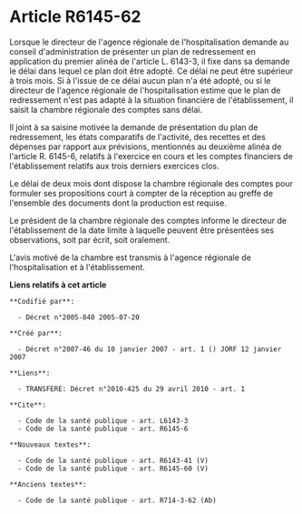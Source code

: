 # Article R6145-62

Lorsque le directeur de l'agence régionale de l'hospitalisation demande au conseil d'administration de présenter un plan de
redressement en application du premier alinéa de l'article L. 6143-3, il fixe dans sa demande le délai dans lequel ce plan
doit être adopté. Ce délai ne peut être supérieur à trois mois. Si à l'issue de ce délai aucun plan n'a été adopté, ou si le
directeur de l'agence régionale de l'hospitalisation estime que le plan de redressement n'est pas adapté à la situation
financière de l'établissement, il saisit la chambre régionale des comptes sans délai.

Il joint à sa saisine motivée la demande de présentation du plan de redressement, les états comparatifs de l'activité, des
recettes et des dépenses par rapport aux prévisions, mentionnés au deuxième alinéa de l'article R. 6145-6, relatifs à
l'exercice en cours et les comptes financiers de l'établissement relatifs aux trois derniers exercices clos.

Le délai de deux mois dont dispose la chambre régionale des comptes pour formuler ses propositions court à compter de la
réception au greffe de l'ensemble des documents dont la production est requise.

Le président de la chambre régionale des comptes informe le directeur de l'établissement de la date limite à laquelle peuvent
être présentées ses observations, soit par écrit, soit oralement.

L'avis motivé de la chambre est transmis à l'agence régionale de l'hospitalisation et à l'établissement.

**Liens relatifs à cet article**

	**Codifié par**:

	  - Décret n°2005-840 2005-07-20

	**Créé par**:

	  - Décret n°2007-46 du 10 janvier 2007 - art. 1 () JORF 12 janvier 2007

	**Liens**:

	  - TRANSFERE: Décret n°2010-425 du 29 avril 2010 - art. 1

	**Cite**:

	  - Code de la santé publique - art. L6143-3
	  - Code de la santé publique - art. R6145-6

	**Nouveaux textes**:

	  - Code de la santé publique - art. R6143-41 (V)
	  - Code de la santé publique - art. R6145-60 (V)

	**Anciens textes**:

	  - Code de la santé publique - art. R714-3-62 (Ab)
